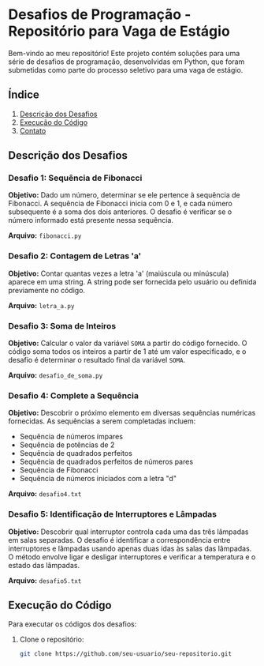 # Desafios de Programação - Repositório para Vaga de Estágio

Bem-vindo ao meu repositório! Este projeto contém soluções para uma série de desafios de programação, desenvolvidas em Python, que foram submetidas como parte do processo seletivo para uma vaga de estágio.

## Índice

1. [Descrição dos Desafios](#descrição-dos-desafios)
2. [Execução do Código](#execução-do-código)
3. [Contato](#contato)

## Descrição dos Desafios

### Desafio 1: Sequência de Fibonacci

**Objetivo:** Dado um número, determinar se ele pertence à sequência de Fibonacci. A sequência de Fibonacci inicia com 0 e 1, e cada número subsequente é a soma dos dois anteriores. O desafio é verificar se o número informado está presente nessa sequência.

**Arquivo:** `fibonacci.py`

### Desafio 2: Contagem de Letras 'a'

**Objetivo:** Contar quantas vezes a letra 'a' (maiúscula ou minúscula) aparece em uma string. A string pode ser fornecida pelo usuário ou definida previamente no código.

**Arquivo:** `letra_a.py`

### Desafio 3: Soma de Inteiros

**Objetivo:** Calcular o valor da variável `SOMA` a partir do código fornecido. O código soma todos os inteiros a partir de 1 até um valor especificado, e o desafio é determinar o resultado final da variável `SOMA`.

**Arquivo:** `desafio_de_soma.py`

### Desafio 4: Complete a Sequência

**Objetivo:** Descobrir o próximo elemento em diversas sequências numéricas fornecidas. As sequências a serem completadas incluem:
- Sequência de números ímpares
- Sequência de potências de 2
- Sequência de quadrados perfeitos
- Sequência de quadrados perfeitos de números pares
- Sequência de Fibonacci
- Sequência de números iniciados com a letra "d" 

**Arquivo:** `desafio4.txt`

### Desafio 5: Identificação de Interruptores e Lâmpadas

**Objetivo:** Descobrir qual interruptor controla cada uma das três lâmpadas em salas separadas. O desafio é identificar a correspondência entre interruptores e lâmpadas usando apenas duas idas às salas das lâmpadas. O método envolve ligar e desligar interruptores e verificar a temperatura e o estado das lâmpadas.

**Arquivo:** `desafio5.txt`

## Execução do Código

Para executar os códigos dos desafios:

1. Clone o repositório:
   ```bash
   git clone https://github.com/seu-usuario/seu-repositorio.git

